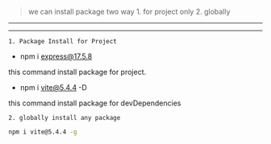 > we can install package two way 1. for project only 2. globally

---

---

`1. Package Install for Project`

- npm i express@17.5.8

this command install package for project.

- npm i vite@5.4.4 -D

this command install package for devDependencies

`2. globally install any package`

```cmd
npm i vite@5.4.4 -g
```
